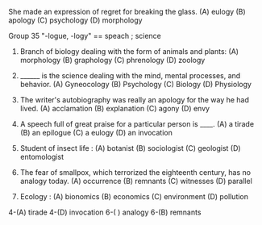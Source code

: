 She made an expression of regret for breaking the glass.
(A) eulogy    (B) apology   (C) psychology    (D) morphology


Group 35  "-logue, -logy" == speach ; science

1. Branch of biology dealing with the form of animals and plants:
(A) morphology    (B) graphology    (C) phrenology    (D) zoology

2. ______ is the science dealing with the mind, mental processes, and behavior.
(A) Gyneocology   (B) Psychology    (C) Biology   (D) Physiology

3. The writer's autobiography was really an apology for the way he had lived.
(A) acclamation   (B) explanation   (C) agony   (D) envy

4. A speech full of great praise for a particular person is ____.
(A) a tirade    (B) an epilogue   (C) a eulogy    (D) an invocation

5. Student of insect life :
(A) botanist    (B) sociologist   (C) geologist   (D) entomologist

6. The fear of smallpox, which terrorized the eighteenth century, has no analogy today. 
(A) occurrence    (B) remnants    (C) witnesses   (D) parallel

7. Ecology :
(A) bionomics   (B) economics   (C) environment   (D) pollution

4-(A) tirade
4-(D) invocation
6-( ) analogy
6-(B) remnants
